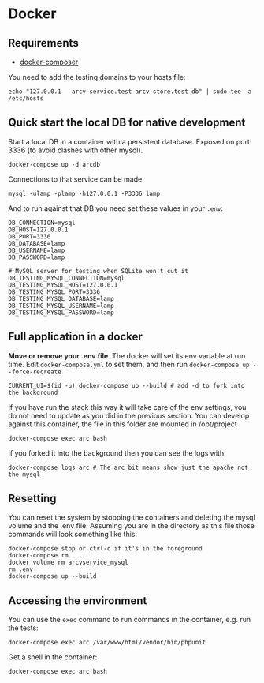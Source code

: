 # Docker

## Requirements

  * [docker-composer](https://docs.docker.com/compose/install/)

You need to add the testing domains to your hosts file:

    echo "127.0.0.1   arcv-service.test arcv-store.test db" | sudo tee -a /etc/hosts

## Quick start the local DB for native development

Start a local DB in a container with a persistent database. Exposed on port 3336 (to avoid clashes with other mysql).

    docker-compose up -d arcdb

Connections to that service can be made:

    mysql -ulamp -plamp -h127.0.0.1 -P3336 lamp

And to run against that DB you need set these values in your `.env`:

    DB_CONNECTION=mysql
    DB_HOST=127.0.0.1
    DB_PORT=3336
    DB_DATABASE=lamp
    DB_USERNAME=lamp
    DB_PASSWORD=lamp

    # MySQL server for testing when SQLite won't cut it
    DB_TESTING_MYSQL_CONNECTION=mysql
    DB_TESTING_MYSQL_HOST=127.0.0.1
    DB_TESTING_MYSQL_PORT=3336
    DB_TESTING_MYSQL_DATABASE=lamp
    DB_TESTING_MYSQL_USERNAME=lamp
    DB_TESTING_MYSQL_PASSWORD=lamp


## Full application in a docker

**Move or remove your .env file**. The docker will set its env variable at run time. Edit `docker-compose.yml` to set them, and then run `docker-compose up --force-recreate`

    CURRENT_UI=$(id -u) docker-compose up --build # add -d to fork into the background

If you have run the stack this way it will take care of the env settings, you do not need to update as you did in the previous section. You can develop against this container, the file in this folder are mounted in /opt/project

    docker-compose exec arc bash

If you forked it into the background then you can see the logs with:

    docker-compose logs arc # The arc bit means show just the apache not the mysql

## Resetting

You can reset the system by stopping the containers and deleting the mysql volume and the .env file.  Assuming you are in the directory as this file those commands will look something like this:

    docker-compose stop or ctrl-c if it's in the foreground
    docker-compose rm
    docker volume rm arcvservice_mysql
    rm .env
    docker-compose up --build

## Accessing the environment

You can use the ```exec``` command to run commands in the container, e.g. run the tests:

    docker-compose exec arc /var/www/html/vendor/bin/phpunit

Get a shell in the container:

    docker-compose exec arc bash

